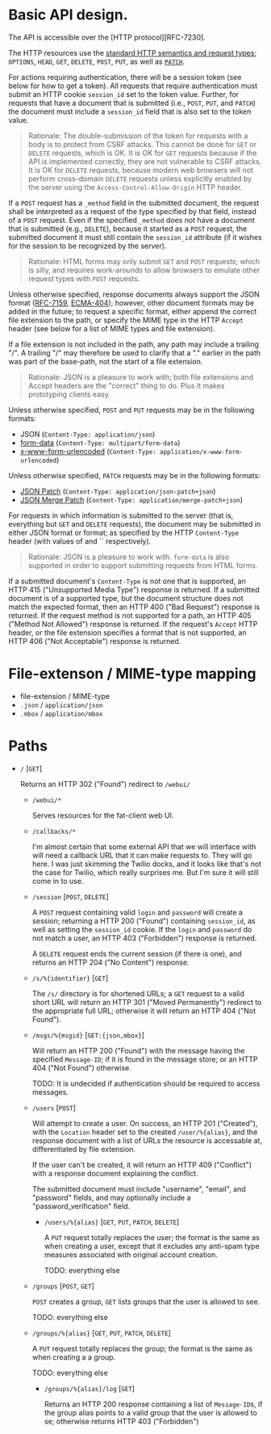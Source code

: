 # Basic API design.

The API is accessible over the [HTTP protocol][RFC-7230].

The HTTP resources use the
[standard HTTP semantics and request types][RFC-7231]; `OPTIONS`,
`HEAD`, `GET`, `DELETE`, `POST`, `PUT`, as well as
[`PATCH`][RFC-5789].

For actions requiring authentication, there will be a session token
(see below for how to get a token).  All requests that require
authentication must submit an HTTP cookie `session_id` set to the
token value.  Further, for requests that have a document that is
submitted (i.e., `POST`, `PUT`, and `PATCH`) the document must include
a `session_id` field that is also set to the token value.

> Rationale: The double-submission of the token for requests with a
> body is to protect from CSRF attacks.  This cannot be done for `GET`
> or `DELETE` requests, which is OK.  It is OK for `GET` requests
> because if the API is implemented correctly, they are not vulnerable
> to CSRF attacks.  It is OK for `DELETE` requests, because modern web
> browsers will not perform cross-domain `DELETE` requests unless
> explicitly enabled by the server using the
> `Access-Control-Allow-Origin` HTTP header.

If a `POST` request has a `_method` field in the submitted document,
the request shall be interpreted as a request of the type specified by
that field, instead of a `POST` request.  Even if the specified
`_method` does not have a document that is submitted (e.g., `DELETE`),
because it started as a `POST` request, the submitted document it must
still contain the `session_id` attribute (if it wishes for the session
to be recognized by the server).

> Rationale: HTML forms may only submit `GET` and `POST` requests;
> which is silly, and requires work-arounds to allow browsers to
> emulate other request types with `POST` requests.

Unless otherwise specified, response documents always support the JSON
format ([RFC-7159][], [ECMA-404][]); however, other document formats
may be added in the future; to request a specific format, either
append the correct file extension to the path, or specify the MIME
type in the HTTP `Accept` header (see below for a list of MIME types
and file extension).

If a file extension is not included in the path, any path may include
a trailing "/".  A trailing "/" may therefore be used to clarify that
a "." earlier in the path was part of the base-path, not the start of
a file extension.

> Rationale: JSON is a pleasure to work with; both file extensions and
> Accept headers are the "correct" thing to do.  Plus it makes
> prototyping clients easy.

Unless otherwise specified, `POST` and `PUT` requests may be in the
following formats:
 - JSON (`Content-Type: application/json`)
 - [form-data][RFC-2388] (`Content-Type: multipart/form-data`)
 - [x-www-form-urlencoded][x-www-form-urlencoded] (`Content-Type: application/x-www-form-urlencoded`)

Unless otherwise specified, `PATCH` requests may be in the following
formats:
 - [JSON Patch][RFC-6902] (`Content-Type: application/json-patch+json`)
 - [JSON Merge Patch][RFC-7368] (`Content-Type: application/merge-patch+json`)

For requests in which information is submitted to the server (that is,
everything but `GET` and `DELETE` requests), the document may be
submitted in either JSON format or  format; as
specified by the HTTP `Content-Type` header (with values of
 and `` respectively).

> Rationale: JSON is a pleasure to work with. `form-data` is also
> supported in order to support submitting requests from HTML forms.

If a submitted document's `Content-Type` is not one that is supported,
an HTTP 415 ("Unsupported Media Type") response is returned.  If a
submitted document is of a supported type, but the document structure
does not match the expected format, then an HTTP 400 ("Bad Request")
response is returned.  If the request method is not supported for a
path, an HTTP 405 ("Method Not Allowed") response is returned.  If the
request's `Accept` HTTP header, or the file extension specifies a
format that is not supported, an HTTP 406 ("Not Acceptable") response
is returned.

[RFC-2388]: https://tools.ietf.org/html/rfc2388
	"Returning Values from Forms: multipart/form-data"
[RFC-2616]: https://tools.ietf.org/html/rfc2616
	"RFC 2616: Hypertext Transfer Protocol -- HTTP/1.1"
[RFC-5789]: https://tools.ietf.org/html/rfc5789
	"RFC 5789: PATCH Method for HTTP"
[RFC-6902]: https://tools.ietf.org/html/rfc6902
	"RFC 6902: JavaScript Object Notation (JSON) Patch"
[RFC-7159]: https://tools.ietf.org/html/rfc7159
	"RFC 7159: The JavaScript Object Notation (JSON) Data Interchange Format"
[FRC-7230]: https://tools.ietf.org/html/rfc7231
	"Hypertext Transfer Protocol (HTTP/1.1): Message Syntax and Routing"
[RFC-7231]: https://tools.ietf.org/html/rfc7231
	"Hypertext Transfer Protocol (HTTP/1.1): Semantics and Content"
[RFC-7368]: https://tools.ietf.org/html/rfc7368
	"RFC 7368: JSON Merge Patch"
[ECMA-404]: http://www.ecma-international.org/publications/files/ECMA-ST/ECMA-404.pdf
	"ECMA-404: The JSON Data Interchange Format"
[x-www-form-urlencoded]: http://www.w3.org/html/wg/drafts/html/master/semantics.html#application/x-www-form-urlencoded-encoding-algorithm
	"HTML5.1: x-www-form-urlencoded encoding Algorithm"

# File-extenson / MIME-type mapping

 * file-extension / MIME-type
 * `.json` / `application/json`
 * `.mbox` / `application/mbox`

# Paths

* `/` [`GET`]

	Returns an HTTP 302 ("Found") redirect to `/webui/`

	* `/webui/*`

		Serves resources for the fat-client web UI.

	* `/callbacks/*`

		I'm almost certain that some external API that we will
		interface with will need a callback URL that it can make
		requests to.  They will go here.  I was just skimming the
		Twilio docks, and it looks like that's not the case for
		Twilio, which really surprises me.  But I'm sure it will still
		come in to use.

	* `/session` [`POST`, `DELETE`]

		A `POST` request containing valid `login` and `password` will
		create a session; returning a HTTP 200 ("Found") containing
		`session_id`, as well as setting the `session_id` cookie.  If
		the `login` and `password` do not match a user, an HTTP 403
		("Forbidden") response is returned.

		A `DELETE` request ends the current session (if there is one),
		and returns an HTTP 204 ("No Content") response.

	* `/s/%{identifier}` [`GET`]

		The `/s/` directory is for shortened URLs; a `GET` request to
		a valid short URL will return an HTTP 301 ("Moved
		Permanently") redirect to the appropriate full URL; otherwise
		it will return an HTTP 404 ("Not Found").

	* `/msgs/%{msgid}` [`GET:{json,mbox}`]

		Will return an HTTP 200 ("Found") with the message having the
		specified `Message-ID`; if it is found in the message store;
		or an HTTP 404 ("Not Found") otherwise.

		TODO: It is undecided if authentication should be required to
		access messages.

	* `/users` [`POST`]

		Will attempt to create a user. On success, an HTTP 201
		("Created"), with the `Location` header set to the created
		`/user/%{alias}`, and the response document with a list of
		URLs the resource is accessable at, differentiated by file
		extension.

		If the user can't be created, it will return an HTTP 409
		("Conflict") with a response document explaining the conflict.

		The submitted document must include "username", "email", and
		"password" fields, and may optionally include a
		"password_verification" field.

		* `/users/%{alias}` [`GET`, `PUT`, `PATCH`, `DELETE`]

			A `PUT` request totally replaces the user; the format is
			the same as when creating a user, except that it excludes
			any anti-spam type measures associated with original
			account creation.

			TODO: everything else

	* `/groups` [`POST`, `GET`]

		`POST` creates a group, `GET` lists groups that the user is
		allowed to see.

		TODO: everything else

	* `/groups/%{alias}` [`GET`, `PUT`, `PATCH`, `DELETE`]

		A `PUT` request totally replaces the group; the format is the
		same as when creating a a group.

		TODO: everything else

		* `/groups/%{alias}/log` [`GET`]

			Returns an HTTP 200 response containing a list of
			`Message-ID`s, if the group alias points to a valid group
			that the user is allowed to se; otherwise returns HTTP 403
			("Forbidden")
